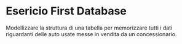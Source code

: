 # Esericio First Database

Modellizzare la struttura di una tabella per memorizzare tutti i dati riguardanti delle auto usate messe in vendita da un concessionario.